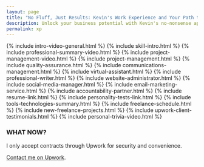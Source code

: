```yaml
---
layout: page
title: "No Fluff, Just Results: Kevin's Work Experience and Your Path to Progress"
description: Unlock your business potential with Kevin's no-nonsense approach to project management and virtual assistance. Embrace success, real progress, and tangible results.
permalink: xp
---
```

{% include intro-video-general.html %}
{% include skill-intro.html %}
{% include professional-summary-video.html %}
{% include project-management-video.html %}
{% include project-management.html %}
{% include quality-assurance.html %}
{% include communications-management.html %}
{% include virtual-assistant.html %}
{% include professional-writer.html %}
{% include website-administrator.html %}
{% include social-media-manager.html %}
{% include email-marketing-service.html %}
{% include accountability-partner.html %}
{% include resume-link.html %}
{% include personality-tests-link.html %}
{% include tools-technologies-summary.html %}
{% include freelance-schedule.html %}
{% include new-freelance-projects.html %} 
{% include upwork-client-testimonials.html %}
{% include personal-trivia-video.html %}

<h3>WHAT NOW?</h3>
<p>I only accept contracts through Upwork for security and convenience.</p>
<p><a href="https://www.upwork.com/o/profiles/users/_~0173d4ebd3d5f0b659/">Contact me on Upwork</a>.</p>
